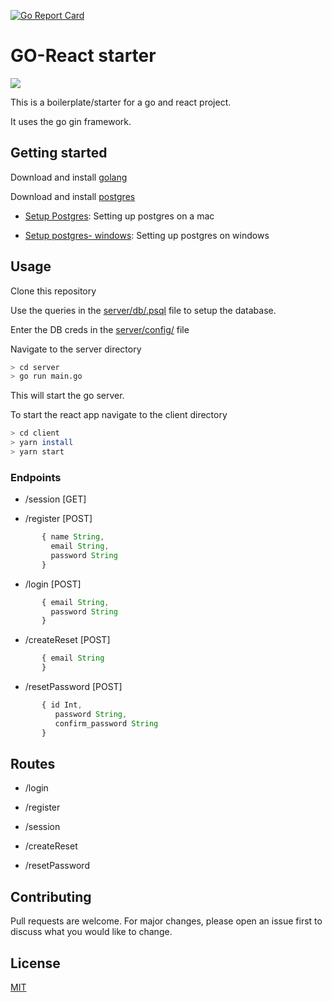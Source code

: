 [![Go Report Card](https://goreportcard.com/badge/github.com/hyperxcode/go-postgres-jwt-react-starter)](https://goreportcard.com/report/github.com/hyperxcode/go-postgres-jwt-react-starter)

# GO-React starter
![](./assets/logo.png)

This is a boilerplate/starter for a go and react project.

It uses the go gin framework.


## Getting started

Download and install [golang](https://golang.org)

Download and install [postgres](https://www.postgresql.org/download/)
- [Setup Postgres](https://www.codementor.io/engineerapart/getting-started-with-postgresql-on-mac-osx-are8jcopb): Setting up postgres on a mac

- [Setup postgres- windows](https://www.robinwieruch.de/postgres-sql-windows-setup/): Setting up postgres on windows

## Usage
Clone this repository

Use the queries in the [server/db/.psql](./server/db/.postgres) file to setup the database.

Enter the DB creds in the [server/config/](./server/config/config.go) file 

Navigate to the server directory

```bash
> cd server
> go run main.go
```

This will start the go server.

To start the react app navigate to the client directory

```bash
> cd client
> yarn install
> yarn start
```
### Endpoints

* /session [GET]

* /register [POST]
     
```js
       { name String,
         email String,
         password String
       }
```
* /login [POST]
```js
       { email String,
         password String
       }
```

* /createReset [POST]
```js
       { email String
       }
```
* /resetPassword [POST]
```js
       { id Int,
          password String,
          confirm_password String
       }
```

## Routes
* /login

* /register

* /session

* /createReset

* /resetPassword


## Contributing
Pull requests are welcome. For major changes, please open an issue first to discuss what you would like to change.


## License
[MIT](https://choosealicense.com/licenses/mit/)
